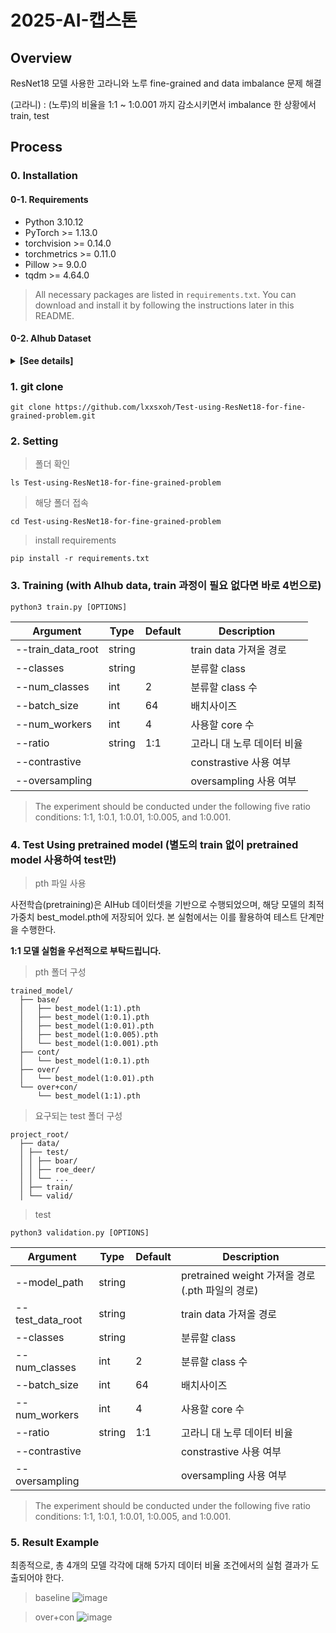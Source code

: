 # 2025-AI-캡스톤
## Overview
ResNet18 모델 사용한 고라니와 노루 fine-grained and data imbalance 문제 해결

(고라니) : (노루)의 비율을 1:1 ~ 1:0.001 까지 감소시키면서 imbalance 한 상황에서 train, test
## Process
### 0. Installation
#### 0-1. Requirements
- Python 3.10.12
- PyTorch >= 1.13.0
- torchvision >= 0.14.0
- torchmetrics >= 0.11.0
- Pillow >= 9.0.0
- tqdm >= 4.64.0
> All necessary packages are listed in `requirements.txt`.
> You can download and install it by following the instructions later in this README.
#### 0-2. AIhub Dataset
<details>
<summary><strong>[See details]</strong></summary>
This project uses a wildlife image dataset provided by AIHub, a public data platform operated by the Korean government.  
Due to license and privacy restrictions, the dataset is **not included in this repository** and must be downloaded manually by the user.

- Source: [AIHub - Wildlife Image Dataset](https://www.aihub.or.kr/aihubdata/data/view.do?currMenu=&topMenu=&aihubDataSe=data&dataSetSn=645)
- Description: Images of 11 wild animal species (e.g., boar, roe deer) captured by infrared and normal cameras
- Purpose: For training and evaluating image classification models
##### 1) How to download
1. Go to the [AIHub dataset page](https://www.aihub.or.kr/)
2. Sign up and log in
3. Agree to the terms of use and request access
4. Download the provided dataset file (usually in .zip format)

##### 2) Directory structure (example)
After extracting the dataset, please organize it as follows:
```
project_root/
  ├── data/
  │ ├── train/
  │ │ ├── class_01_boar/
  │ │ ├── class_02_roe_deer/
  │ │ └── ...
  │ ├── valid/
  │ └── test/
```
</details>

### 1. git clone
```
git clone https://github.com/lxxsxoh/Test-using-ResNet18-for-fine-grained-problem.git
```
### 2. Setting
> 폴더 확인
```
ls Test-using-ResNet18-for-fine-grained-problem
```
> 해당 폴더 접속
```
cd Test-using-ResNet18-for-fine-grained-problem
```
> install requirements
```
pip install -r requirements.txt
```
### 3. Training (with AIhub data, train 과정이 필요 없다면 바로 4번으로)
```
python3 train.py [OPTIONS]
```
|Argument|Type|Default|Description|
|-----|-----|-----|-----|
|--train_data_root|string||train data 가져올 경로|
|--classes|string||분류할 class|
|--num_classes|int|2|분류할 class 수|
|--batch_size|int|64|배치사이즈|
|--num_workers|int|4|사용할 core 수|
|--ratio|string|1:1|고라니 대 노루 데이터 비율|
|--contrastive|||constrastive 사용 여부|
|--oversampling|||oversampling 사용 여부|
> The experiment should be conducted under the following five ratio conditions: 1:1, 1:0.1, 1:0.01, 1:0.005, and 1:0.001.
### 4. Test Using pretrained model (별도의 train 없이 pretrained model 사용하여 test만)
> pth 파일 사용

사전학습(pretraining)은 AIHub 데이터셋을 기반으로 수행되었으며, 해당 모델의 최적 가중치 best_model.pth에 저장되어 있다. 본 실험에서는 이를 활용하여 테스트 단계만을 수행한다.

**1:1 모델 실험을 우선적으로 부탁드립니다.**

> pth 폴더 구성
```
trained_model/
  ├── base/
  │   ├── best_model(1:1).pth
  │   ├── best_model(1:0.1).pth
  │   ├── best_model(1:0.01).pth
  │   ├── best_model(1:0.005).pth
  │   └── best_model(1:0.001).pth
  ├── cont/
  │   └── best_model(1:0.1).pth
  ├── over/
  │   └── best_model(1:0.01).pth
  └── over+con/
      └── best_model(1:1).pth
```
> 요구되는 test 폴더 구성
```
project_root/
  ├── data/
  │ ├── test/
  │ │ ├── boar/
  │ │ ├── roe_deer/
  │ │ └── ...
  │ ├── train/
  │ └── valid/
```
> test
```
python3 validation.py [OPTIONS]
```
|Argument|Type|Default|Description|
|-----|-----|-----|-----|
|--model_path|string||pretrained weight 가져올 경로(.pth 파일의 경로)|
|--test_data_root|string||train data 가져올 경로|
|--classes|string||분류할 class|
|--num_classes|int|2|분류할 class 수|
|--batch_size|int|64|배치사이즈|
|--num_workers|int|4|사용할 core 수|
|--ratio|string|1:1|고라니 대 노루 데이터 비율|
|--contrastive|||constrastive 사용 여부|
|--oversampling|||oversampling 사용 여부|
> The experiment should be conducted under the following five ratio conditions: 1:1, 1:0.1, 1:0.01, 1:0.005, and 1:0.001.
### 5. Result Example
최종적으로, 총 4개의 모델 각각에 대해 5가지 데이터 비율 조건에서의 실험 결과가 도출되어야 한다.
> baseline
![image](https://github.com/user-attachments/assets/420774f3-7ec0-4f00-90ac-5be11ae6e6fc)

> over+con
![image](https://github.com/user-attachments/assets/328779f7-7f65-40f1-825c-4b4d335787e0)
